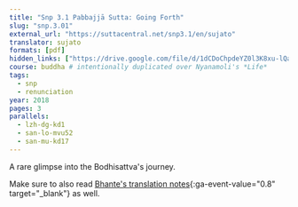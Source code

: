 ```yaml
---
title: "Snp 3.1 Pabbajjā Sutta: Going Forth"
slug: "snp.3.01"
external_url: "https://suttacentral.net/snp3.1/en/sujato"
translator: sujato
formats: [pdf]
hidden_links: ["https://drive.google.com/file/d/1dCDoChpdeYZ0l3K8xu-lQaHhau8LmHX6/view?usp=drivesdk"]
course: buddha # intentionally duplicated over Nyanamoli's *Life*
tags:
  - snp
  - renunciation
year: 2018
pages: 3
parallels:
  - lzh-dg-kd1
  - san-lo-mvu52
  - san-mu-kd17
---
```


A rare glimpse into the Bodhisattva's journey.

Make sure to also read [Bhante's translation notes](https://discourse.suttacentral.net/t/snp-3-1-pabbajjasutta-the-going-forth/26844?u=khemarato.bhikkhu){:ga-event-value="0.8" target="_blank"} as well.
